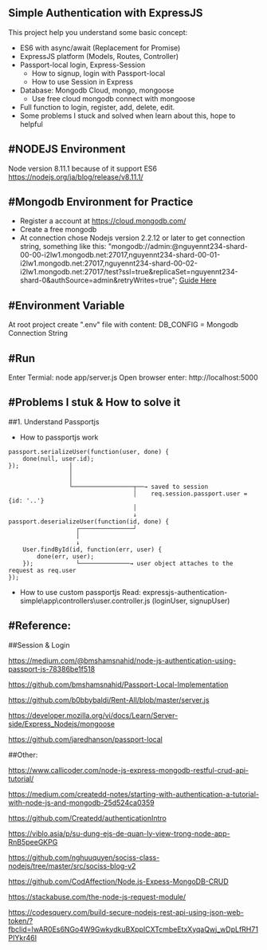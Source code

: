 Simple Authentication with ExpressJS
-------------------------------------
This project help you understand some basic concept:
- ES6 with async/await (Replacement for  Promise)
- ExpressJS platform (Models, Routes, Controller)
- Passport-local login, Express-Session
    - How to signup, login with Passport-local
    - How to use Session in Express
- Database: Mongodb Cloud, mongo, mongoose
    - Use free cloud mongodb connect with mongoose
- Full function to login, register, add, delete, edit.
- Some problems I stuck and solved when learn about this, hope to helpful

#NODEJS Environment
-------------------------------------
Node version 8.11.1 because of it support ES6
https://nodejs.org/ja/blog/release/v8.11.1/

#Mongodb Environment for Practice
-------------------------------------
- Register a account at https://cloud.mongodb.com/ 
- Create a free mongodb
- At connection chose Nodejs version 2.2.12 or later to get connection string, something like this:
"mongodb://admin:<password>@nguyennt234-shard-00-00-i2lw1.mongodb.net:27017,nguyennt234-shard-00-01-i2lw1.mongodb.net:27017,nguyennt234-shard-00-02-i2lw1.mongodb.net:27017/test?ssl=true&replicaSet=nguyennt234-shard-0&authSource=admin&retryWrites=true";
[Guide Here](https://developer.mozilla.org/en-US/docs/Learn/Server-side/Express_Nodejs/mongoose#Setting_up_the_MongoDB_database)

#Environment Variable
--------------------------------------
At root project create ".env" file with content:
DB_CONFIG = Mongodb Connection String

#Run
--------------------------------------
Enter Termial: node app/server.js
Open browser enter: http://localhost:5000

#Problems I stuk & How to solve it
--------------------------------------
##1. Understand Passportjs
 - How to passportjs work
```
passport.serializeUser(function(user, done) {
    done(null, user.id);
});              │
                 │ 
                 │
                 └─────────────────┬──→ saved to session
                                   │    req.session.passport.user = {id: '..'}
                                   │
                                   ↓           
passport.deserializeUser(function(id, done) {
                   ┌───────────────┘
                   │
                   ↓ 
    User.findById(id, function(err, user) {
        done(err, user);
    });            └──────────────→ user object attaches to the request as req.user   
});
```
 - How to use custom passportjs
Read: expressjs-authentication-simple\app\controllers\user.controller.js (loginUser, signupUser)


#Reference: 
--------------------------------------
##Session & Login

https://medium.com/@bmshamsnahid/node-js-authentication-using-passport-js-78386be1f518

https://github.com/bmshamsnahid/Passport-Local-Implementation

https://github.com/b0bbybaldi/Rent-All/blob/master/server.js

https://developer.mozilla.org/vi/docs/Learn/Server-side/Express_Nodejs/mongoose

https://github.com/jaredhanson/passport-local

##Other:

https://www.callicoder.com/node-js-express-mongodb-restful-crud-api-tutorial/

https://medium.com/createdd-notes/starting-with-authentication-a-tutorial-with-node-js-and-mongodb-25d524ca0359

https://github.com/Createdd/authenticationIntro

https://viblo.asia/p/su-dung-ejs-de-quan-ly-view-trong-node-app-RnB5peeGKPG

https://github.com/nghuuquyen/sociss-class-nodejs/tree/master/src/sociss-blog-v2

https://github.com/CodAffection/Node.js-Expess-MongoDB-CRUD

https://stackabuse.com/the-node-js-request-module/

https://codesquery.com/build-secure-nodejs-rest-api-using-json-web-token/?fbclid=IwAR0Es6NGo4W9GwkydkuBXppICXTcmbeEtxXyqaQwj_wDpLfRH71PIYkr46I

